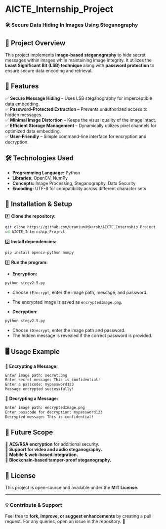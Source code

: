 # AICTE_Internship_Project

### **🛠 Secure Data Hiding In Images Using Steganography**  

## **📌 Project Overview**  
This project implements **image-based steganography** to hide secret messages within images while maintaining image integrity. It utilizes the **Least Significant Bit (LSB) technique** along with **password protection** to ensure secure data encoding and retrieval.  

## **🚀 Features**  
✅ **Secure Message Hiding** – Uses LSB steganography for imperceptible data embedding.  
✅ **Password-Protected Extraction** – Prevents unauthorized access to hidden messages.  
✅ **Minimal Image Distortion** – Keeps the visual quality of the image intact.  
✅ **Efficient Storage Management** – Dynamically utilizes pixel channels for optimized data embedding.  
✅ **User-Friendly** – Simple command-line interface for encryption and decryption.  

## **🛠 Technologies Used**  
- **Programming Language:** Python  
- **Libraries:** OpenCV, NumPy  
- **Concepts:** Image Processing, Steganography, Data Security  
- **Encoding:** UTF-8 for compatibility across different character sets  

## **🔧 Installation & Setup**  
1️⃣ **Clone the repository:**  
```sh
git clone https://github.com/UraniumUtkarsh/AICTE_Internship_Project
cd AICTE_Internship_Project
```  
2️⃣ **Install dependencies:**  
```sh
pip install opencv-python numpy
```  
3️⃣ **Run the program:**  
- **Encryption:**  
```sh
python stegv2.5.py
```  
- Choose `(E)ncrypt`, enter the image path, message, and password.  
- The encrypted image is saved as `encryptedImage.png`.  

- **Decryption:**  
```sh
python stegv2.5.py
```  
- Choose `(D)ecrypt`, enter the image path and password.  
- The hidden message is revealed if the correct password is provided.  

## **🖥 Usage Example**  
🔹 **Encrypting a Message:**  
```sh
Enter image path: secret.png
Enter secret message: This is confidential!
Enter a passcode: mypassword123
Message encrypted successfully!
```  

🔹 **Decrypting a Message:**  
```sh
Enter image path: encryptedImage.png
Enter passcode for decryption: mypassword123
Decrypted message: This is confidential!
```  

## **🔮 Future Scope**  
🔹 **AES/RSA encryption** for additional security.  
🔹 **Support for video and audio steganography.**  
🔹 **Mobile & web-based integration.**  
🔹 **Blockchain-based tamper-proof steganography.**  

## **📜 License**  
This project is open-source and available under the **MIT License**.  

---

### **💡 Contribute & Support**  
Feel free to **fork, improve, or suggest enhancements** by creating a pull request. For any queries, open an issue in the repository. 🚀  

